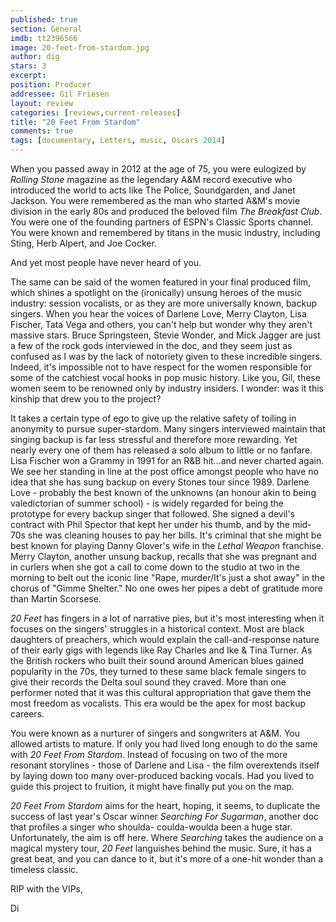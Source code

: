 ```yaml
---
published: true
section: General
imdb: tt2396566
image: 20-feet-from-stardom.jpg
author: dig
stars: 3
excerpt: 
position: Producer
addressee: Gil Friesen
layout: review
categories: [reviews,current-releases]
title: "20 Feet From Stardom"
comments: true
tags: [documentary, Letters, music, Oscars 2014]
---
```

When you passed away in 2012 at the age of 75, you were eulogized by _Rolling Stone_ magazine as the legendary A&M record executive who introduced the world to acts like The Police, Soundgarden, and Janet Jackson. You were remembered as the man who started A&M's movie division in the early 80s and produced the beloved film _The Breakfast Club_. You were one of the founding partners of ESPN's Classic Sports channel. You were known and remembered by titans in the music industry, including Sting, Herb Alpert, and Joe Cocker. 

And yet most people have never heard of you.   

The same can be said of the women featured in your final produced film, which shines a spotlight on the (ironically) unsung heroes of the music industry: session vocalists, or as they are more universally known, backup singers. When you hear the voices of Darlene Love, Merry Clayton, Lisa Fischer, Tata Vega and others, you can't help but wonder why they aren't massive stars. Bruce Springsteen, Stevie Wonder, and Mick Jagger are just a few of the rock gods interviewed in the doc, and they seem just as confused as I was by the lack of notoriety given to these incredible singers. Indeed, it's impossible not to have respect for the women responsible for some of the catchiest vocal hooks in pop music history. Like you, Gil, these women seem to be renowned only by industry insiders. I wonder: was it this kinship that drew you to the project?

It takes a certain type of ego to give up the relative safety of toiling in anonymity to pursue super-stardom. Many singers interviewed maintain that singing backup is far less stressful and therefore more rewarding. Yet nearly every one of them has released a solo album to little or no fanfare. Lisa Fischer won a Grammy in 1991 for an R&B hit…and never charted again. We see her standing in line at the post office amongst people who have no idea that she has sung backup on every Stones tour since 1989. Darlene Love - probably the best known of the unknowns (an honour akin to being valedictorian of summer school) - is widely regarded for being the prototype for every backup singer that followed. She signed a devil's contract with Phil Spector that kept her under his thumb, and by the mid-70s she was cleaning houses to pay her bills. It's criminal that she might be best known for playing Danny Glover's wife in the _Lethal Weapon_ franchise. Merry Clayton, another unsung backup, recalls that she was pregnant and in curlers when she got a call to come down to the studio at two in the morning to belt out the iconic line "Rape, murder/It's just a shot away" in the chorus of "Gimme Shelter." No one owes her pipes a debt of gratitude more than Martin Scorsese.

_20 Feet_ has fingers in a lot of narrative pies, but it's most interesting when it focuses on the singers' struggles in a historical context. Most are black daughters of preachers, which would explain the call-and-response nature of their early gigs with legends like Ray Charles and Ike & Tina Turner. As the British rockers who built their sound around American blues gained popularity in the 70s, they turned to these same black female singers to give their records the Delta soul sound they craved. More than one performer noted that it was this cultural appropriation that gave them the most freedom as vocalists. This era would be the apex for most backup careers. 

You were known as a nurturer of singers and songwriters at A&M. You allowed artists to mature. If only you had lived long enough to do the same with _20 Feet From Stardom_. Instead of focusing on two of the more resonant storylines - those of Darlene and Lisa - the film overextends itself by laying down too many over-produced backing vocals. Had you lived to guide this project to fruition, it might have finally put you on the map.   

_20 Feet From Stardom_ aims for the heart, hoping, it seems, to duplicate the success of last year's Oscar winner _Searching For Sugarman_, another doc that profiles a singer who shoulda- coulda-woulda been a huge star. Unfortunately, the aim is off here. Where _Searching_ takes the audience on a magical mystery tour, _20 Feet_ languishes behind the music. Sure, it has a great beat, and you can dance to it, but it's more of a one-hit wonder than a timeless classic.

RIP with the VIPs,   

Di